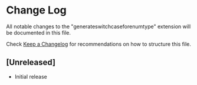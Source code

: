 # Change Log

All notable changes to the "generateswitchcaseforenumtype" extension will be documented in this file.

Check [Keep a Changelog](http://keepachangelog.com/) for recommendations on how to structure this file.

## [Unreleased]

- Initial release